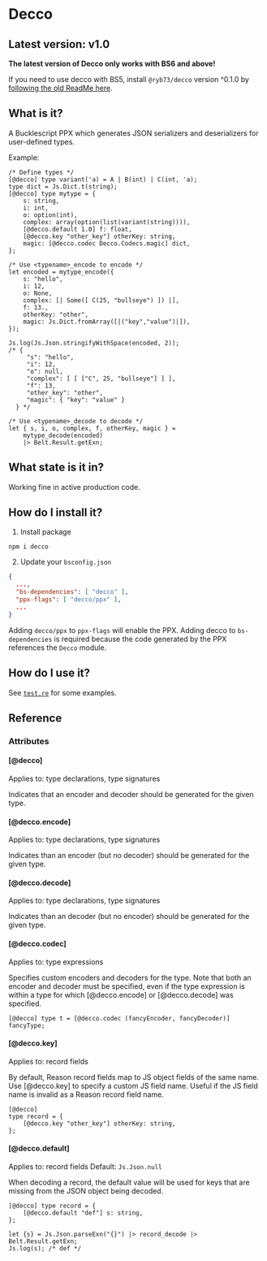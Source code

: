 # Decco

## Latest version: v1.0
**The latest version of Decco only works with BS6 and above!**

If you need to use decco with BS5, install `@ryb73/decco` version ^0.1.0 by [following the old ReadMe here](https://github.com/reasonml-labs/decco/blob/0452fc42fa4cd4230d394c718e7f62a0384ce045/README.md).

## What is it?

A Bucklescript PPX which generates JSON serializers and deserializers for user-defined types.

Example:

```reason
/* Define types */
[@decco] type variant('a) = A | B(int) | C(int, 'a);
type dict = Js.Dict.t(string);
[@decco] type mytype = {
    s: string,
    i: int,
    o: option(int),
    complex: array(option(list(variant(string)))),
    [@decco.default 1.0] f: float,
    [@decco.key "other_key"] otherKey: string,
    magic: [@decco.codec Decco.Codecs.magic] dict,
};

/* Use <typename>_encode to encode */
let encoded = mytype_encode({
    s: "hello",
    i: 12,
    o: None,
    complex: [| Some([ C(25, "bullseye") ]) |],
    f: 13.,
    otherKey: "other",
    magic: Js.Dict.fromArray([|("key","value")|]),
});

Js.log(Js.Json.stringifyWithSpace(encoded, 2));
/* {
     "s": "hello",
     "i": 12,
     "o": null,
     "complex": [ [ ["C", 25, "bullseye"] ] ],
     "f": 13,
     "other_key": "other",
     "magic": { "key": "value" }
  } */

/* Use <typename>_decode to decode */
let { s, i, o, complex, f, otherKey, magic } =
    mytype_decode(encoded)
    |> Belt.Result.getExn;
```

## What state is it in?
Working fine in active production code.

## How do I install it?
1. Install package
```
npm i decco
```

2. Update your `bsconfig.json`
```json
{
  ...,
  "bs-dependencies": [ "decco" ],
  "ppx-flags": [ "decco/ppx" ],
  ...
}
```

Adding `decco/ppx` to `ppx-flags` will enable the PPX. Adding decco to `bs-dependencies` is required because the code generated by the PPX references the `Decco` module.

## How do I use it?

See [`test.re`](test/__tests__/test.re) for some examples.

## Reference
### Attributes
#### [@decco]
Applies to: type declarations, type signatures

Indicates that an encoder and decoder should be generated for the given type.

#### [@decco.encode]
Applies to: type declarations, type signatures

Indicates than an encoder (but no decoder) should be generated for the given type.

#### [@decco.decode]
Applies to: type declarations, type signatures

Indicates than an decoder (but no encoder) should be generated for the given type.

#### [@decco.codec]
Applies to: type expressions

Specifies custom encoders and decoders for the type. Note that both an encoder and decoder must be specified, even if the type expression is within a type for which [@decco.encode] or [@decco.decode] was specified.

```reason
[@decco] type t = [@decco.codec (fancyEncoder, fancyDecoder)] fancyType;
```

#### [@decco.key]
Applies to: record fields

By default, Reason record fields map to JS object fields of the same name. Use [@decco.key] to specify a custom JS field name. Useful if the JS field name is invalid as a Reason record field name.

```reason
[@decco]
type record = {
    [@decco.key "other_key"] otherKey: string,
};
```

#### [@decco.default]
Applies to: record fields
Default: `Js.Json.null`

When decoding a record, the default value will be used for keys that are missing from the JSON object being decoded.

```reason
[@decco] type record = {
    [@decco.default "def"] s: string,
};

let {s} = Js.Json.parseExn("{}") |> record_decode |> Belt.Result.getExn;
Js.log(s); /* def */
```
